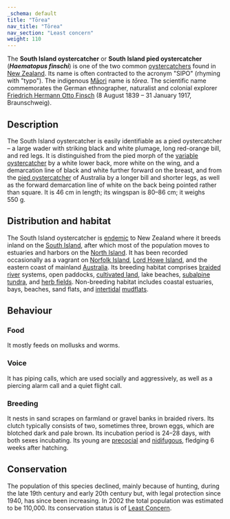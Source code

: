 ```yaml
---
_schema: default
title: "Tōrea"
nav_title: "Tōrea"
nav_section: "Least concern"
weight: 110
---
```

                                   



 

The **South Island oystercatcher** or **South Island pied oystercatcher** (_**Haematopus finschi**_) is one of the two common [oystercatchers](https://en.wikipedia.org/wiki/Oystercatcher) found in [New Zealand](https://en.wikipedia.org/wiki/New_Zealand). Its name is often contracted to the acronym "SIPO" (rhyming with "typo"). The indigenous [Māori](https://en.wikipedia.org/wiki/M%C4%81ori_language) name is _tōrea_. The scientific name commemorates the German ethnographer, naturalist and colonial explorer [Friedrich Hermann Otto Finsch](https://en.wikipedia.org/wiki/Friedrich_Hermann_Otto_Finsch) (8 August 1839 – 31 January 1917, Braunschweig).

Description
---------------

The South Island oystercatcher is easily identifiable as a pied oystercatcher – a large wader with striking black and white plumage, long red-orange bill, and red legs. It is distinguished from the pied morph of the [variable oystercatcher](https://en.wikipedia.org/wiki/Variable_oystercatcher) by a white lower back, more white on the wing, and a demarcation line of black and white further forward on the breast, and from the [pied oystercatcher](https://en.wikipedia.org/wiki/Pied_oystercatcher) of Australia by a longer bill and shorter legs, as well as the forward demarcation line of white on the back being pointed rather than square. It is 46 cm in length; its wingspan is 80–86 cm; it weighs 550 g.

Distribution and habitat
----------------------------

The South Island oystercatcher is [endemic](https://en.wikipedia.org/wiki/Endemism) to New Zealand where it breeds inland on the [South Island](https://en.wikipedia.org/wiki/South_Island), after which most of the population moves to estuaries and harbors on the [North Island](https://en.wikipedia.org/wiki/North_Island). It has been recorded occasionally as a vagrant on [Norfolk Island](https://en.wikipedia.org/wiki/Norfolk_Island), [Lord Howe Island](https://en.wikipedia.org/wiki/Lord_Howe_Island), and the eastern coast of mainland [Australia](https://en.wikipedia.org/wiki/Australia). Its breeding habitat comprises [braided river](https://en.wikipedia.org/wiki/Braided_river) systems, open paddocks, [cultivated land](https://en.wikipedia.org/wiki/Farmland_(farming)), lake beaches, [subalpine](https://en.wikipedia.org/wiki/Subalpine) [tundra](https://en.wikipedia.org/wiki/Tundra), and [herb fields](https://en.wikipedia.org/wiki/Herbfield). Non-breeding habitat includes coastal estuaries, bays, beaches, sand flats, and [intertidal](https://en.wikipedia.org/wiki/Intertidal) [mudflats](https://en.wikipedia.org/wiki/Mudflat).

Behaviour
-------------

### Food

It mostly feeds on mollusks and worms.

### Voice

It has piping calls, which are used socially and aggressively, as well as a piercing alarm call and a quiet flight call.

### Breeding

It nests in sand scrapes on farmland or gravel banks in braided rivers. Its clutch typically consists of two, sometimes three, brown eggs, which are blotched dark and pale brown. Its incubation period is 24–28 days, with both sexes incubating. Its young are [precocial](https://en.wikipedia.org/wiki/Precocial) and [nidifugous](https://en.wikipedia.org/wiki/Nidifugous), fledging 6 weeks after hatching.

Conservation
----------------

The population of this species declined, mainly because of hunting, during the late 19th century and early 20th century but, with legal protection since 1940, has since been increasing. In 2002 the total population was estimated to be 110,000. Its conservation status is of [Least Concern](https://en.wikipedia.org/wiki/Least_Concern).

